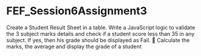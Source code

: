 # FEF_Session6Assignment3
Create a Student Result Sheet in a table. Write a JavaScript logic to validate the 3 subject marks details and check if a student score less than 35 in any subject. If yes, then his grade should be displayed as Fail.  Calculate the marks, the average and display the grade of a student
